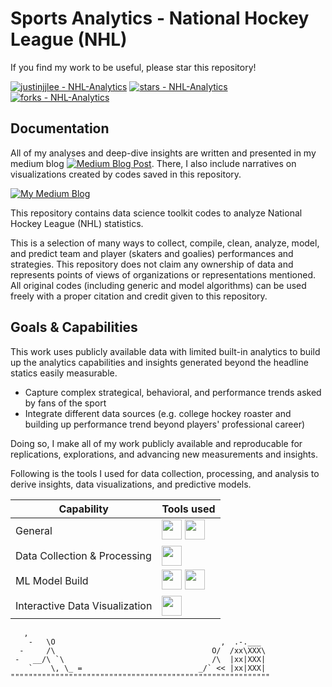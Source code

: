 # Sports Analytics - National Hockey League (NHL)

If you find my work to be useful, please star this repository!

[![justinjjlee - NHL-Analytics](https://img.shields.io/static/v1?label=justinjjlee&message=NHL-Analytics&color=blue&logo=github)](https://github.com/justinjjlee/NHL-Analytics "Go to GitHub repo")
[![stars - NHL-Analytics](https://img.shields.io/github/stars/justinjjlee/NHL-Analytics?style=social)](https://github.com/justinjjlee/NHL-Analytics)
[![forks - NHL-Analytics](https://img.shields.io/github/forks/justinjjlee/NHL-Analytics?style=social)](https://github.com/justinjjlee/NHL-Analytics)

## Documentation
All of my analyses and deep-dive insights are written and presented in my medium blog [![Medium Blog Post](https://img.shields.io/badge/doc-latest-blue.svg)](https://medium.com/@thinkingjustin). There, I also include narratives on visualizations created by codes saved in this repository.

[![My Medium Blog](https://img.shields.io/badge/view-Documentation-blue?style=for-the-badge)](https://medium.com/@thinkingjustin)

This repository contains data science toolkit codes to analyze National Hockey League (NHL) statistics. 

This is a selection of many ways to collect, compile, clean, analyze, model, and predict team and player (skaters and goalies) performances and strategies. This repository does not claim any ownership of data and represents points of views of organizations or representations mentioned. All original codes (including generic and model algorithms) can be used freely with a proper citation and credit given to this repository.

## Goals & Capabilities
This work uses publicly available data with limited built-in analytics to build up the analytics capabilities and insights generated beyond the headline statics easily measurable. 

 * Capture complex strategical, behavioral, and performance trends asked by fans of the sport
 * Integrate different data sources (e.g. college hockey roaster and building up performance trend beyond players' professional career)

Doing so, I make all of my work publicly available and reproducable for replications, explorations, and advancing new measurements and insights.

Following is the tools I used for data collection, processing, and analysis to derive insights, data visualizations, and predictive models.

| Capability | Tools used |
| --- | --- |
| General |  <img src="https://github.com/simple-icons/simple-icons/blob/develop/icons/python.svg" width="32"/> <img src="https://github.com/simple-icons/simple-icons/blob/develop/icons/julia.svg" width="32"/> |
| Data Collection & Processing | <img src="https://github.com/simple-icons/simple-icons/blob/develop/icons/duckdb.svg" width="32"/> |
| ML Model Build | <img src="https://github.com/simple-icons/simple-icons/blob/develop/icons/pytorch.svg" width="32"/> <img src="https://github.com/simple-icons/simple-icons/blob/develop/icons/scikitlearn.svg" width="32"/>|
| Interactive Data Visualization | <img src="https://github.com/simple-icons/simple-icons/blob/develop/icons/tableau.svg" width="32"/> |

```
   ,
    -   \O                                     ,  .-.___
  -     /\                                   O/  /xx\XXX\
 -   __/\ `\                                 /\  |xx|XXX|
    `    \, \_ =                          _/` << |xx|XXX|
""""""""""""""""""""""""""""""""""""""""""""""""""""""""""
```
